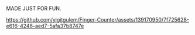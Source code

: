 MADE JUST FOR FUN.


https://github.com/yigitgulem/Finger-Counter/assets/139170950/7f725628-e616-4246-aed7-5afa37b8747e

